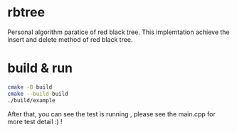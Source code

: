 # rbtree 
Personal algorithm paratice of red black tree.
This implemtation achieve the insert and delete method of red black tree.

# build & run
``` bash
cmake -B build
cmake --build build
./build/example
```
After that, you can see the test is running , please see the main.cpp for more test detail :) !
